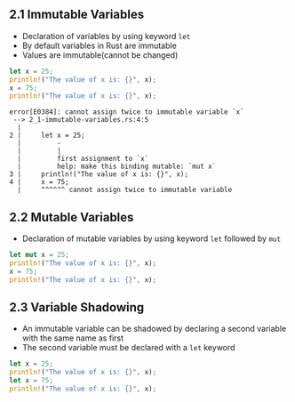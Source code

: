 ## 2.1 Immutable Variables

- Declaration of variables by using keyword `let`
- By default variables in Rust are immutable
- Values are immutable(cannot be changed)

```rust
let x = 25;
println!("The value of x is: {}", x);
x = 75;
println!("The value of x is: {}", x);
```

```
error[E0384]: cannot assign twice to immutable variable `x`
 --> 2_1-immutable-variables.rs:4:5
  |
2 |     let x = 25;
  |         -
  |         |
  |         first assignment to `x`
  |         help: make this binding mutable: `mut x`
3 |     println!("The value of x is: {}", x);
4 |     x = 75;
  |     ^^^^^^ cannot assign twice to immutable variable
```


## 2.2 Mutable Variables

- Declaration of mutable variables by using keyword `let` followed by `mut`

```rust
let mut x = 25;
println!("The value of x is: {}", x);
x = 75;
println!("The value of x is: {}", x);
```


## 2.3 Variable Shadowing

- An immutable variable can be shadowed by declaring a second variable with the same name as first
- The second variable must be declared with a `let` keyword

```rust
let x = 25;
println!("The value of x is: {}", x);
let x = 75;
println!("The value of x is: {}", x);
```
